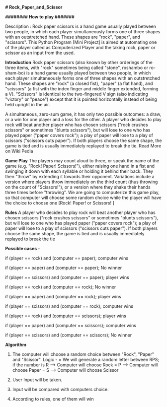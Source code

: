 **# Rock_Paper_and_Scissor**

**######## How to play #######**

Description : Rock paper scissors is a hand game usually played between two people, in which each player simultaneously forms one of three shapes with an outstretched hand. These shapes are "rock", "paper", and "scissors". This Python Program [Mini Project] is aimed at automating one of the player called as Computerized Player and the taking rock, paper or scissor as an input from the used.

**Introduction**
Rock paper scissors (also known by other orderings of the three items, with "rock" sometimes being called "stone", roshambo or ro-sham-bo) is a hand game usually played between two people, in which each player simultaneously forms one of three shapes with an outstretched hand. These shapes are "rock" (a closed fist), "paper" (a flat hand), and "scissors" (a fist with the index finger and middle finger extended, forming a V). "Scissors" is identical to the two-fingered V sign (also indicating "victory" or "peace") except that it is pointed horizontally instead of being held upright in the air.

A simultaneous, zero-sum game, it has only two possible outcomes: a draw, or a win for one player and a loss for the other. A player who decides to play rock will beat another player who has chosen scissors ("rock crushes scissors" or sometimes "blunts scissors"), but will lose to one who has played paper ("paper covers rock"); a play of paper will lose to a play of scissors ("scissors cuts paper"). If both players choose the same shape, the game is tied and is usually immediately replayed to break the tie. Read More on Wiki Pedia

**Game Play**
The players may count aloud to three, or speak the name of the game (e.g. "Rock! Paper! Scissors!"), either raising one hand in a fist and swinging it down with each syllable or holding it behind their back. They then "throw" by extending it towards their opponent. Variations include a version where players throw immediately on the third count (thus throwing on the count of "Scissors!"), or a version where they shake their hands three times before "throwing". We are going to computerize this game play, so that computer will choose some random choice while the player will have the choice to choose one [Rock! Paper! or Scissors! ]

**Rules**
A player who decides to play rock will beat another player who has chosen scissors ("rock crushes scissors" or sometimes "blunts scissors"), but will lose to one who has played paper ("paper covers rock"); a play of paper will lose to a play of scissors ("scissors cuts paper"). If both players choose the same shape, the game is tied and is usually immediately replayed to break the tie

**Possible cases -**

if (player == rock) and (computer == paper); computer wins

if (player == paper) and (computer == paper); No winner

if (player == scissors) and (computer == paper); player wins

if (player == rock) and (computer == rock); No winner

if (player == paper) and (computer == rock); player wins

if (player == scissors) and (computer == rock); computer wins

if (player == rock) and (computer == scissors); player wins

if (player == paper) and (computer == scissors); computer wins

if (player == scissors) and (computer == scissors); No winner

**Algorithm**
1. The computer will choose a random choice between "Rock", "Paper" and "Scissor". Logic - = We will generate a random letter between RPS; if the number is R --> Computer will choose Rock = P --> Computer will choose Paper = S --> Computer will choose Scissor

2. User Input will be taken.

3. Input will be compared with computers choice.

4. According to rules, one of them will win
